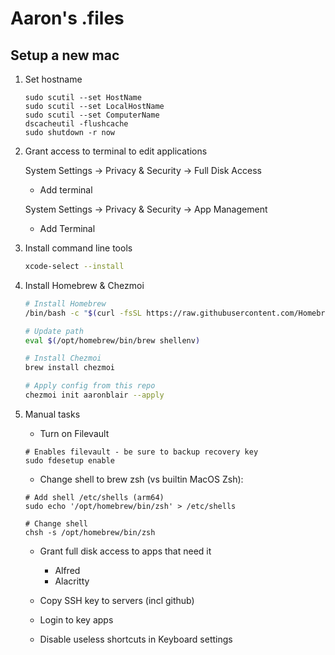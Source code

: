 # Aaron's .files

## Setup a new mac

1. Set hostname

   ```
   sudo scutil --set HostName
   sudo scutil --set LocalHostName
   sudo scutil --set ComputerName
   dscacheutil -flushcache
   sudo shutdown -r now
   ```

2. Grant access to terminal to edit applications

    System Settings -> Privacy & Security -> Full Disk Access
    - Add terminal
    
    System Settings -> Privacy & Security -> App Management
    - Add Terminal

3. Install command line tools

   ```sh
   xcode-select --install
   ```

4. Install Homebrew & Chezmoi

   ```sh
   # Install Homebrew
   /bin/bash -c "$(curl -fsSL https://raw.githubusercontent.com/Homebrew/install/HEAD/install.sh)"

   # Update path
   eval $(/opt/homebrew/bin/brew shellenv)

   # Install Chezmoi
   brew install chezmoi

   # Apply config from this repo
   chezmoi init aaronblair --apply
   ```

5. Manual tasks

   - Turn on Filevault
   ```
   # Enables filevault - be sure to backup recovery key
   sudo fdesetup enable
   ```

   - Change shell to brew zsh (vs builtin MacOS Zsh):
   ```
   # Add shell /etc/shells (arm64)
   sudo echo '/opt/homebrew/bin/zsh' > /etc/shells

   # Change shell
   chsh -s /opt/homebrew/bin/zsh
   ```

   - Grant full disk access to apps that need it
     - Alfred
     - Alacritty

   - Copy SSH key to servers (incl github)

   - Login to key apps

   - Disable useless shortcuts in Keyboard settings



